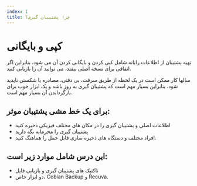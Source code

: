 ```yaml
---
index: 1
title: چرا پشتیبان گیری؟
---
```

# کپی و بایگانی

تهیه پشتیبان از اطلاعات رایانه شامل کپی کردن و بایگانی کردن آن می شود، بنابراین اگر اتفاقی برای نسخه اصلی بیفتد، می توانید آن را بازیابی کنید.

سالها کار ممکن است در یک لحظه از طریق سرقت، بی دقتی، مصادره یا شکستن ناپدید شود، بنابراین بسیار مهم است که پشتیبان گیری به روز باشد و یک ابزار خوب برای بازگرداندن آن بسیار مهم است.

## برای یک خط مشی پشتیبان موثر:

*   اطلاعات اصلی و پشتیبان گیری را در مکان های مختلف فیزیکی ذخیره کنید
*   پشتیبان گیری را محرمانه نگه دارید
*   افراد مختلف و دستگاه های ذخیره سازی قابل حمل را هماهنگ کنید.

## این درس شامل موارد زیر است:

* تاکتیک های پشتیبان گیری و بازیابی فایل
* دو ابزار خاص، Cobian Backup و Recuva.